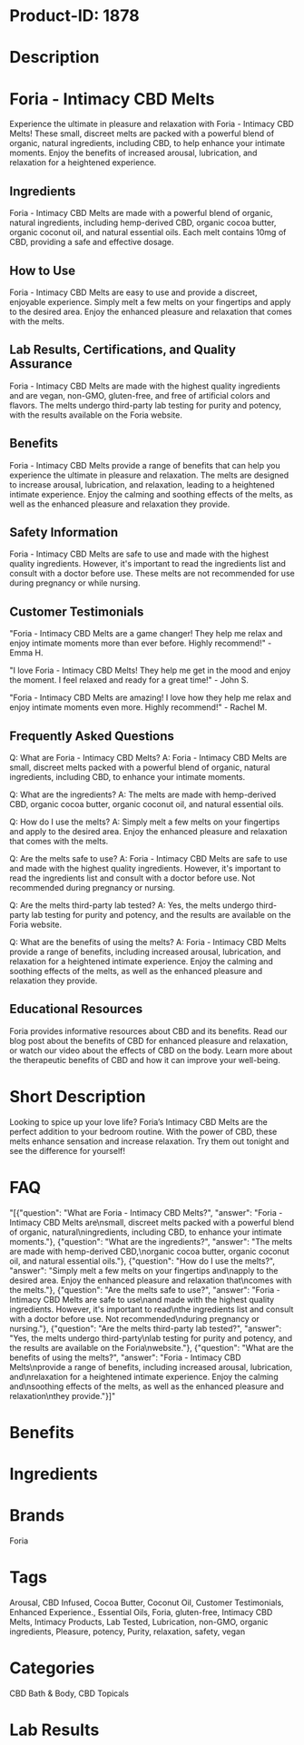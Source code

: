 # Product-ID: 1878

# Description

<div class="flex flex-grow flex-col gap-3">
<div class="flex flex-col items-start gap-4 whitespace-pre-wrap break-words">
<div class="markdown prose w-full break-words dark:prose-invert dark">
<h1>Foria - Intimacy CBD Melts</h1>
<p>Experience the ultimate in pleasure and relaxation with Foria - Intimacy CBD Melts! These small, discreet melts are packed with a powerful blend of organic, natural ingredients, including CBD, to help enhance your intimate moments. Enjoy the benefits of increased arousal, lubrication, and relaxation for a heightened experience.</p>
<h2>Ingredients</h2>
<p>Foria - Intimacy CBD Melts are made with a powerful blend of organic, natural ingredients, including hemp-derived CBD, organic cocoa butter, organic coconut oil, and natural essential oils. Each melt contains 10mg of CBD, providing a safe and effective dosage.</p>
<h2>How to Use</h2>
<p>Foria - Intimacy CBD Melts are easy to use and provide a discreet, enjoyable experience. Simply melt a few melts on your fingertips and apply to the desired area. Enjoy the enhanced pleasure and relaxation that comes with the melts.</p>
<h2>Lab Results, Certifications, and Quality Assurance</h2>
<p>Foria - Intimacy CBD Melts are made with the highest quality ingredients and are vegan, non-GMO, gluten-free, and free of artificial colors and flavors. The melts undergo third-party lab testing for purity and potency, with the results available on the Foria website.</p>
<h2>Benefits</h2>
<p>Foria - Intimacy CBD Melts provide a range of benefits that can help you experience the ultimate in pleasure and relaxation. The melts are designed to increase arousal, lubrication, and relaxation, leading to a heightened intimate experience. Enjoy the calming and soothing effects of the melts, as well as the enhanced pleasure and relaxation they provide.</p>
<h2>Safety Information</h2>
<p>Foria - Intimacy CBD Melts are safe to use and made with the highest quality ingredients. However, it's important to read the ingredients list and consult with a doctor before use. These melts are not recommended for use during pregnancy or while nursing.</p>
<h2>Customer Testimonials</h2>
<p>"Foria - Intimacy CBD Melts are a game changer! They help me relax and enjoy intimate moments more than ever before. Highly recommend!" - Emma H.</p>
<p>"I love Foria - Intimacy CBD Melts! They help me get in the mood and enjoy the moment. I feel relaxed and ready for a great time!" - John S.</p>
<p>"Foria - Intimacy CBD Melts are amazing! I love how they help me relax and enjoy intimate moments even more. Highly recommend!" - Rachel M.</p>
<h2>Frequently Asked Questions</h2>
<p>Q: What are Foria - Intimacy CBD Melts? A: Foria - Intimacy CBD Melts are small, discreet melts packed with a powerful blend of organic, natural ingredients, including CBD, to enhance your intimate moments.</p>
<p>Q: What are the ingredients? A: The melts are made with hemp-derived CBD, organic cocoa butter, organic coconut oil, and natural essential oils.</p>
<p>Q: How do I use the melts? A: Simply melt a few melts on your fingertips and apply to the desired area. Enjoy the enhanced pleasure and relaxation that comes with the melts.</p>
<p>Q: Are the melts safe to use? A: Foria - Intimacy CBD Melts are safe to use and made with the highest quality ingredients. However, it's important to read the ingredients list and consult with a doctor before use. Not recommended during pregnancy or nursing.</p>
<p>Q: Are the melts third-party lab tested? A: Yes, the melts undergo third-party lab testing for purity and potency, and the results are available on the Foria website.</p>
<p>Q: What are the benefits of using the melts? A: Foria - Intimacy CBD Melts provide a range of benefits, including increased arousal, lubrication, and relaxation for a heightened intimate experience. Enjoy the calming and soothing effects of the melts, as well as the enhanced pleasure and relaxation they provide.</p>
<h2>Educational Resources</h2>
<p>Foria provides informative resources about CBD and its benefits. Read our blog post about the benefits of CBD for enhanced pleasure and relaxation, or watch our video about the effects of CBD on the body. Learn more about the therapeutic benefits of CBD and how it can improve your well-being.</p>
</div>
</div>
</div>


# Short Description

<p>Looking to spice up your love life? Foria&#8217;s Intimacy CBD Melts are the perfect addition to your bedroom routine. With the power of CBD, these melts enhance sensation and increase relaxation. Try them out tonight and see the difference for yourself!</p>


# FAQ
"[{\"question\": \"What are Foria - Intimacy CBD Melts?\", \"answer\": \"Foria - Intimacy CBD Melts are\\nsmall, discreet melts packed with a powerful blend of organic, natural\\ningredients, including CBD, to enhance your intimate moments.\"}, {\"question\": \"What are the ingredients?\", \"answer\": \"The melts are made with hemp-derived CBD,\\norganic cocoa butter, organic coconut oil, and natural essential oils.\"}, {\"question\": \"How do I use the melts?\", \"answer\": \"Simply melt a few melts on your fingertips and\\napply to the desired area. Enjoy the enhanced pleasure and relaxation that\\ncomes with the melts.\"}, {\"question\": \"Are the melts safe to use?\", \"answer\": \"Foria - Intimacy CBD Melts are safe to use\\nand made with the highest quality ingredients. However, it's important to read\\nthe ingredients list and consult with a doctor before use. Not recommended\\nduring pregnancy or nursing.\"}, {\"question\": \"Are the melts third-party lab tested?\", \"answer\": \"Yes, the melts undergo third-party\\nlab testing for purity and potency, and the results are available on the Foria\\nwebsite.\"}, {\"question\": \"What are the benefits of using the melts?\", \"answer\": \"Foria - Intimacy CBD Melts\\nprovide a range of benefits, including increased arousal, lubrication, and\\nrelaxation for a heightened intimate experience. Enjoy the calming and\\nsoothing effects of the melts, as well as the enhanced pleasure and relaxation\\nthey provide.\"}]"

# Benefits



# Ingredients



# Brands

Foria

# Tags

Arousal, CBD Infused, Cocoa Butter, Coconut Oil, Customer Testimonials, Enhanced Experience., Essential Oils, Foria, gluten-free, Intimacy CBD Melts, Intimacy Products, Lab Tested, Lubrication, non-GMO, organic ingredients, Pleasure, potency, Purity, relaxation, safety, vegan

# Categories

CBD Bath &amp; Body, CBD Topicals

# Lab Results
